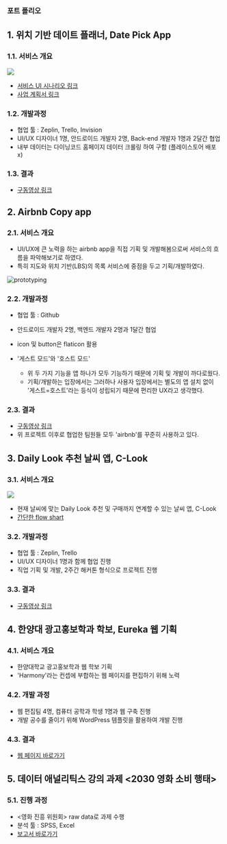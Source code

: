 ### 포트 폴리오

## 1. 위치 기반 데이트 플래너, Date Pick App

### 1.1. 서비스 개요

![](https://ws4.sinaimg.cn/large/006tNbRwgy1fvliphexdwj30ih0q4nam.jpg)

- [서비스 UI 시나리오 링크](https://www.slideshare.net/jhlee0609/date-pick-ui)
- [사업 계획서 링크](https://www.slideshare.net/jhlee0609/date-pick)

### 1.2. 개발과정

- 협업 툴 : Zeplin, Trello, Invision
- UI/UX 디자이너 1명, 안드로이드 개발자 2명, Back-end 개발자 1명과 2달간 협업
- 내부 데이터는 다이닝코드 홈페이지 데이터 크롤링 하여 구함 (플레이스토어 배포 x)

### 1.3. 결과

- [구동영상 링크](https://www.youtube.com/watch?v=SYITRRx7P1A&feature=youtu.be)



## 2. Airbnb Copy app

### 2.1. 서비스 개요

- UI/UX에 큰 노력을 하는 airbnb app을 직접 기획 및 개발해봄으로써 서비스의 흐름을 파악해보기로 하였다. 
- 특히 지도와 위치 기반(LBS)의 목록 서비스에 중점을 두고 기획/개발하였다.

![prototyping](https://ws3.sinaimg.cn/large/006tNbRwgy1fw1ubwr37cj31kw14c4ai.jpg)

### 2.2. 개발과정

- 협업 툴 : Github
- 안드로이드 개발자 2명, 백엔드 개발자 2명과 1달간 협업

- icon 및 button은 flaticon 활용
- '게스트 모드'와 '호스트 모드'
  - 위 두 가지 기능을 앱 하나가 모두 기능하기 때문에 기획 및 개발이 까다로웠다.
  - 기획/개발하는 입장에서는 그러하나 사용자 입장에서는 별도의 앱 설치 없이 '게스트=호스트'라는 등식이 성립되기 때문에 편리한 UX라고 생각했다.

### 2.3. 결과

- [구동영상 링크](https://www.youtube.com/watch?v=2XVoROcGZWc)
- 위 프로젝트 이후로 협업한 팀원들 모두 'airbnb'를 꾸준히 사용하고 있다.



## 3. **Daily Look 추천 날씨 앱, C-Look**

### 3.1. 서비스 개요

![](https://camo.githubusercontent.com/f5c76f27b435b86712aab8b59fb956962858d01e/68747470733a2f2f7773342e73696e61696d672e636e2f6c617267652f303036744b66546367793166696e347734613077306a3330623430386777656e2e6a7067)

- 현재 날씨에 맞는 Daily Look 추천 및 구매까지 연계할 수 있는 날씨 앱, C-Look
- [간단한 flow shart](https://www.slideshare.net/jhlee0609/clook-application-flow-chart/1)

### 3.2. 개발과정

- 협업 툴 : Zeplin, Trello
- UI/UX 디자이너 1명과 함께 협업 진행
- 직업 기획 및 개발, 2주간 해커톤 형식으로 프로젝트 진행

### 3.3. 결과

- [구동영상 링크](https://www.youtube.com/watch?v=N0Khy7a2ZZQ)



## 4. 한양대 광고홍보학과 학보, Eureka 웹 기획

### 4.1. 서비스 개요

- 한양대학교 광고홍보학과 웹 학보 기획
- 'Harmony'라는 컨셉에 부합하는 웹 페이지를 편집하기 위해 노력

### 4.2. 개발 과정

- 웹 편집팀 4명, 컴퓨터 공학과 학생 1명과 웹 구축 진행
- 개발 공수를 줄이기 위해 WordPress 템플릿을 활용하여 개발 진행

### 4.3. 결과

- [웹 페이지 바로가기](http://hyueureka.cafe24.com/2016/index.html)



## 5. 데이터 애널리틱스 강의 과제 <2030 영화 소비 행태>

### 5.1. 진행 과정

- <영화 진흥 위원회> raw data로 과제 수행
- 분석 툴 : SPSS, Excel
- [보고서 바로가기](https://drive.google.com/file/d/1pHSJV7SuyVbQIkBJlfjP796eo0NKrauE/view)